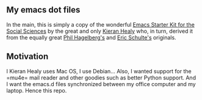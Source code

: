 ## My emacs dot files

In the main, this is simply a copy of the wonderful [Emacs Starter Kit for the Social Sciences](https://github.com/kjhealy/emacs-starter-kit) by the great and only [Kieran Healy](https://kieranhealy.org/) who, in turn, derived it from the equally great [Phil Hagelberg's](https://github.com/technomancy) and
[Eric Schulte's](https://github.com/eschulte/) originals.

## Motivation
I Kieran Healy uses Mac OS, I use Debian... Also, I wanted support for the =mu4e= mail reader and other goodies such as better Python support. And I want the emacs.d files synchronized between my office computer and my laptop. Hence this repo. 
